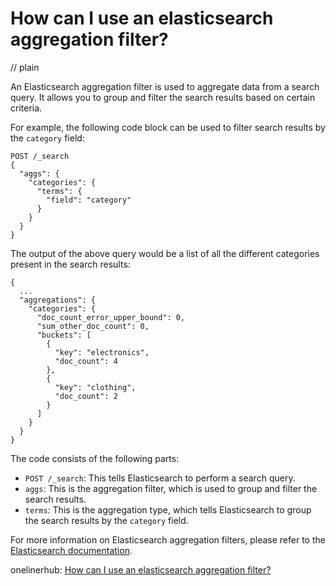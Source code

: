 # How can I use an elasticsearch aggregation filter?
// plain

An Elasticsearch aggregation filter is used to aggregate data from a search query. It allows you to group and filter the search results based on certain criteria.

For example, the following code block can be used to filter search results by the `category` field:

```
POST /_search
{
  "aggs": {
    "categories": {
      "terms": {
        "field": "category"
      }
    }
  }
}
```

The output of the above query would be a list of all the different categories present in the search results:

```
{
  ...
  "aggregations": {
    "categories": {
      "doc_count_error_upper_bound": 0,
      "sum_other_doc_count": 0,
      "buckets": [
        {
          "key": "electronics",
          "doc_count": 4
        },
        {
          "key": "clothing",
          "doc_count": 2
        }
      ]
    }
  }
}
```

The code consists of the following parts:

- `POST /_search`: This tells Elasticsearch to perform a search query.
- `aggs`: This is the aggregation filter, which is used to group and filter the search results.
- `terms`: This is the aggregation type, which tells Elasticsearch to group the search results by the `category` field.

For more information on Elasticsearch aggregation filters, please refer to the [Elasticsearch documentation](https://www.elastic.co/guide/en/elasticsearch/reference/current/search-aggregations.html).

onelinerhub: [How can I use an elasticsearch aggregation filter?](https://onelinerhub.com/elasticsearch/how-can-i-use-an-elasticsearch-aggregation-filter)